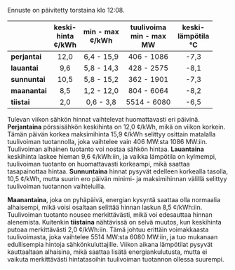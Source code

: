 Ennuste on päivitetty torstaina klo 12:08.

|               | keski-<br>hinta<br>¢/kWh | min - max<br>¢/kWh | tuulivoima<br>min - max<br>MW | keski-<br>lämpötila<br>°C |
|:-------------|:----------------:|:----------------:|:-------------:|:-------------:|
| **perjantai**  |        12,0        |       6,4 - 15,9        |     406 - 1086     |        -7,3        |
| **lauantai**   |         9,6        |       5,8 - 14,3        |     428 - 2575     |        -8,1        |
| **sunnuntai**  |        10,5        |       5,8 - 15,2        |     362 - 1901     |        -7,3        |
| **maanantai** |         8,5        |       1,2 - 12,0        |     804 - 6064     |        -8,2        |
| **tiistai**    |         2,0        |       0,6 - 3,8        |    5514 - 6080     |        -6,5        |

Tulevan viikon sähkön hinnat vaihtelevat huomattavasti eri päivinä. **Perjantaina** pörssisähkön keskihinta on 12,0 ¢/kWh, mikä on viikon korkein. Tämän päivän korkea maksimihinta 15,9 ¢/kWh selittyy osittain matalalla tuulivoiman tuotannolla, joka vaihtelee vain 406 MW:sta 1086 MW:iin. Tuulivoiman alhainen tuotanto voi nostaa sähkön hintaa. **Lauantaina** keskihinta laskee hieman 9,6 ¢/kWh:iin, ja vaikka lämpötila on kylmempi, tuulivoiman tuotanto on huomattavasti korkeampi, mikä saattaa tasapainottaa hintaa. **Sunnuntaina** hinnat pysyvät edelleen korkealla tasolla, 10,5 ¢/kWh, mutta suurin ero päivän minimi- ja maksimihinnan välillä selittyy tuulivoiman tuotannon vaihteluilla.

**Maanantaina**, joka on pyhäpäivä, energian kysyntä saattaa olla normaalia alhaisempi, mikä voisi osaltaan selittää hinnan laskun 8,5 ¢/kWh:iin. Tuulivoiman tuotanto nousee merkittävästi, mikä voi edesauttaa hinnan alenemista. Kuitenkin **tiistaina** nähtävissä on selvä muutos, kun keskihinta putoaa merkittävästi 2,0 ¢/kWh:iin. Tämä johtuu erittäin voimakkaasta tuulivoimasta, joka vaihtelee 5514 MW:sta 6080 MW:iin, ja tuo mukanaan edullisempia hintoja sähkönkuluttajille. Viikon aikana lämpötilat pysyvät kauttaaltaan alhaisina, mikä saattaa lisätä energiankulutusta, mutta ei vaikuta merkittävästi hintatasoihin tuulivoiman tuotannon ollessa suurempi.